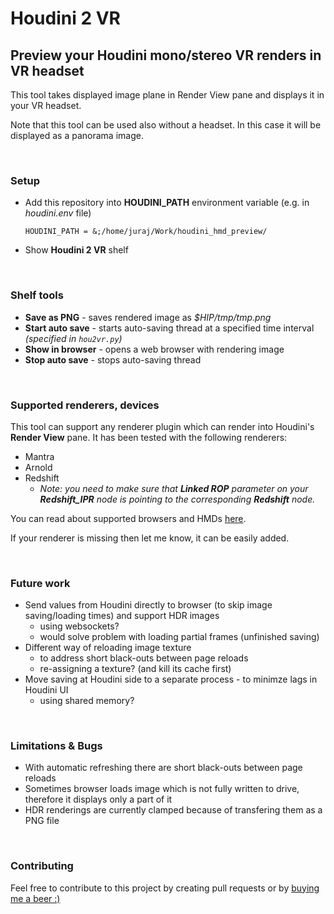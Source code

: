 # Houdini 2 VR
## Preview your Houdini mono/stereo VR renders in VR headset
This tool takes displayed image plane in Render View pane and displays it in your VR headset. 

Note that this tool can be used also without a headset. In this case it will be displayed as a panorama image.

<br>

### Setup
* Add this repository into **HOUDINI_PATH** environment variable (e.g. in *houdini.env* file)
    ```
    HOUDINI_PATH = &;/home/juraj/Work/houdini_hmd_preview/
    ```
* Show **Houdini 2 VR** shelf

<br>

### Shelf tools
* **Save as PNG** - saves rendered image as *$HIP/tmp/tmp.png*
* **Start auto save** - starts auto-saving thread at a specified time interval *(specified in `hou2vr.py`)*
* **Show in browser** - opens a web browser with rendering image
* **Stop auto save** - stops auto-saving thread

<br>

### Supported renderers, devices
This tool can support any renderer plugin which can render into Houdini's **Render View** pane. It has been tested with the following renderers:
* Mantra
* Arnold
* Redshift
    * *Note: you need to make sure that **Linked ROP** parameter on your **Redshift_IPR** node is pointing to the corresponding **Redshift** node.*

You can read about supported browsers and HMDs [here](https://webvr.rocks/).

If your renderer is missing then let me know, it can be easily added.

<br>

### Future work
* Send values from Houdini directly to browser (to skip image saving/loading times) and support HDR images
    * using websockets?
    * would solve problem with loading partial frames (unfinished saving)
* Different way of reloading image texture
    * to address short black-outs between page reloads
    * re-assigning a texture? (and kill its cache first)
* Move saving at Houdini side to a separate process - to minimze lags in Houdini UI
    * using shared memory?

<br>

### Limitations & Bugs
* With automatic refreshing there are short black-outs between page reloads
* Sometimes browser loads image which is not fully written to drive, therefore it displays only a part of it
* HDR renderings are currently clamped because of transfering them as a PNG file

<br>

### Contributing
Feel free to contribute to this project by creating pull requests or by [buying me a beer :)](https://www.paypal.me/jtomori)
